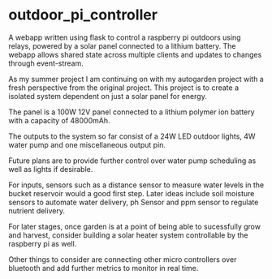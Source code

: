 # outdoor_pi_controller
A webapp written using flask to control a raspberry pi outdoors using relays, powered by a solar panel connected to a lithium battery.
The webapp allows shared state across multiple clients and updates to changes through event-stream.

As my summer project I am continuing on with my autogarden project with a fresh perspective from the original project.
This project is to create a isolated system dependent on just a solar panel for energy.

The panel is a 100W 12V panel connected to a lithium polymer ion battery with a capacity of 48000mAh.

The outputs to the system so far consist of a 24W LED outdoor lights, 4W water pump and one miscellaneous output pin.

Future plans are to provide further control over water pump scheduling as well as lights if desirable.

For inputs, sensors such as a distance sensor to measure water levels in the bucket reservoir would a good first step. 
Later ideas include soil moisture sensors to automate water delivery, ph Sensor and ppm sensor to regulate nutrient delivery.

For later stages, once garden is at a point of being able to sucessfully grow and harvest, consider building a solar heater system
controllable by the raspberry pi as well. 

Other things to consider are connecting other micro controllers over bluetooth and add further metrics to monitor in real time.
